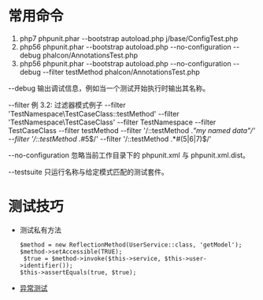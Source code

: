# 常用命令

1.  php7 phpunit.phar --bootstrap autoload.php j/base/ConfigTest.php 
1.  php56 phpunit.phar --bootstrap autoload.php --no-configuration --debug  phalcon/AnnotationsTest.php
1.  php56 phpunit.phar --bootstrap autoload.php --no-configuration --debug --filter testMethod  phalcon/AnnotationsTest.php

--debug
    输出调试信息，例如当一个测试开始执行时输出其名称。
    
--filter
    例 3.2: 过滤器模式例子
    --filter 'TestNamespace\\TestCaseClass::testMethod'
    --filter 'TestNamespace\\TestCaseClass'
    --filter TestNamespace
    --filter TestCaseClass
    --filter testMethod
    --filter '/::testMethod .*"my named data"/'
    --filter '/::testMethod .*#5$/'
    --filter '/::testMethod .*#(5|6|7)$/'

--no-configuration
    忽略当前工作目录下的 phpunit.xml 与 phpunit.xml.dist。

--testsuite
    只运行名称与给定模式匹配的测试套件。
    
    
# 测试技巧

*   测试私有方法
    ~~~
    $method = new ReflectionMethod(UserService::class, 'getModel');
    $method->setAccessible(TRUE);
     $true = $method->invoke($this->service, $this->user->identifier());
    $this->assertEquals(true, $true);
    ~~~
*   [异常测试](http://www.phpunit.cn/manual/current/zh_cn/writing-tests-for-phpunit.html#writing-tests-for-phpunit.exceptions)